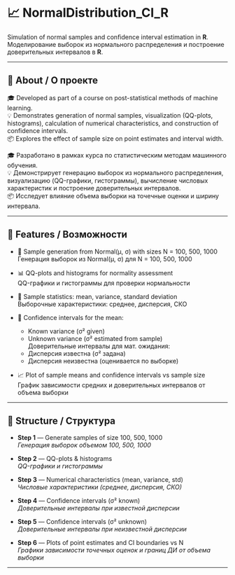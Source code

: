 # 📈 NormalDistribution_CI_R

Simulation of normal samples and confidence interval estimation in **R**.  
Моделирование выборок из нормального распределения и построение доверительных интервалов в **R**.

---

## 📌 About / О проекте

🎓 Developed as part of a course on post-statistical methods of machine learning.  
💡 Demonstrates generation of normal samples, visualization (QQ-plots, histograms), calculation of numerical characteristics, and construction of confidence intervals.  
📦 Explores the effect of sample size on point estimates and interval width.  

🎓 Разработано в рамках курса по статистическим методам машинного обучения.  
💡 Демонстрирует генерацию выборок из нормального распределения, визуализацию (QQ-графики, гистограммы), вычисление числовых характеристик и построение доверительных интервалов.  
📦 Исследует влияние объема выборки на точечные оценки и ширину интервала.  

---

## 🔧 Features / Возможности

- 🎲 Sample generation from Normal(μ, σ) with sizes N = 100, 500, 1000  
  Генерация выборок из Normal(μ, σ) для N = 100, 500, 1000

- 📊 QQ-plots and histograms for normality assessment  
  QQ-графики и гистограммы для проверки нормальности

- 🧮 Sample statistics: mean, variance, standard deviation  
  Выборочные характеристики: среднее, дисперсия, СКО

- 📐 Confidence intervals for the mean:  
  - Known variance (σ² given)  
  - Unknown variance (σ² estimated from sample)  
  Доверительные интервалы для мат. ожидания:  
  - Дисперсия известна (σ² задана)  
  - Дисперсия неизвестна (оценивается по выборке)

- 📈 Plot of sample means and confidence intervals vs sample size  
  График зависимости средних и доверительных интервалов от объема выборки

---

## 📁 Structure / Структура

- **Step 1** — Generate samples of size 100, 500, 1000  
  *Генерация выборок объемом 100, 500, 1000*

- **Step 2** — QQ-plots & histograms  
  *QQ-графики и гистограммы*

- **Step 3** — Numerical characteristics (mean, variance, std)  
  *Числовые характеристики (среднее, дисперсия, СКО)*

- **Step 4** — Confidence intervals (σ² known)  
  *Доверительные интервалы при известной дисперсии*

- **Step 5** — Confidence intervals (σ² unknown)  
  *Доверительные интервалы при неизвестной дисперсии*

- **Step 6** — Plots of point estimates and CI boundaries vs N  
  *Графики зависимости точечных оценок и границ ДИ от объема выборки*

---
